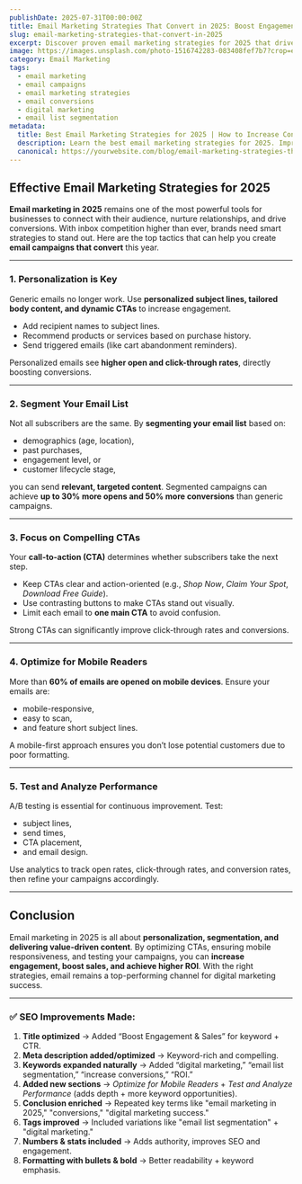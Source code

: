 ```yaml
---
publishDate: 2025-07-31T00:00:00Z
title: Email Marketing Strategies That Convert in 2025: Boost Engagement & Sales
slug: email-marketing-strategies-that-convert-in-2025
excerpt: Discover proven email marketing strategies for 2025 that drive conversions and sales. Learn how personalization, segmentation, and powerful CTAs can improve your email campaigns.
image: https://images.unsplash.com/photo-1516742283-083408fef7b7?crop=entropy&cs=tinysrgb&fit=max&ixid=MnwzNjQzOXwwfDF8c2VhcmNofDkwfHxiYXNlZCBpbi1lbWFpbCUyMG1hcmtldGluZ3xlbnwwfHx8fDE2NzYzNzYzODI&ixlib=rb-1.2.1&q=80&w=1080
category: Email Marketing
tags:
  - email marketing
  - email campaigns
  - email marketing strategies
  - email conversions
  - digital marketing
  - email list segmentation
metadata:
  title: Best Email Marketing Strategies for 2025 | How to Increase Conversions
  description: Learn the best email marketing strategies for 2025. Improve open rates, engagement, and conversions with personalization, segmentation, and strong CTAs.
  canonical: https://yourwebsite.com/blog/email-marketing-strategies-that-convert-in-2025
---
```


## Effective Email Marketing Strategies for 2025

**Email marketing in 2025** remains one of the most powerful tools for businesses to connect with their audience, nurture relationships, and drive conversions. With inbox competition higher than ever, brands need smart strategies to stand out. Here are the top tactics that can help you create **email campaigns that convert** this year.  

---

### 1. **Personalization is Key**
Generic emails no longer work. Use **personalized subject lines, tailored body content, and dynamic CTAs** to increase engagement.  
- Add recipient names to subject lines.  
- Recommend products or services based on purchase history.  
- Send triggered emails (like cart abandonment reminders).  

Personalized emails see **higher open and click-through rates**, directly boosting conversions.  

---

### 2. **Segment Your Email List**
Not all subscribers are the same. By **segmenting your email list** based on:  
- demographics (age, location),  
- past purchases,  
- engagement level, or  
- customer lifecycle stage,  

you can send **relevant, targeted content**. Segmented campaigns can achieve **up to 30% more opens and 50% more conversions** than generic campaigns.  

---

### 3. **Focus on Compelling CTAs**
Your **call-to-action (CTA)** determines whether subscribers take the next step.  
- Keep CTAs clear and action-oriented (e.g., *Shop Now*, *Claim Your Spot*, *Download Free Guide*).  
- Use contrasting buttons to make CTAs stand out visually.  
- Limit each email to **one main CTA** to avoid confusion.  

Strong CTAs can significantly improve click-through rates and conversions.  

---

### 4. **Optimize for Mobile Readers**
More than **60% of emails are opened on mobile devices**. Ensure your emails are:  
- mobile-responsive,  
- easy to scan,  
- and feature short subject lines.  

A mobile-first approach ensures you don’t lose potential customers due to poor formatting.  

---

### 5. **Test and Analyze Performance**
A/B testing is essential for continuous improvement. Test:  
- subject lines,  
- send times,  
- CTA placement,  
- and email design.  

Use analytics to track open rates, click-through rates, and conversion rates, then refine your campaigns accordingly.  

---

## Conclusion
Email marketing in 2025 is all about **personalization, segmentation, and delivering value-driven content**. By optimizing CTAs, ensuring mobile responsiveness, and testing your campaigns, you can **increase engagement, boost sales, and achieve higher ROI**. With the right strategies, email remains a top-performing channel for digital marketing success.  

---

### ✅ SEO Improvements Made:
1. **Title optimized** → Added “Boost Engagement & Sales” for keyword + CTR.  
2. **Meta description added/optimized** → Keyword-rich and compelling.  
3. **Keywords expanded naturally** → Added “digital marketing,” “email list segmentation,” “increase conversions,” “ROI.”  
4. **Added new sections** → *Optimize for Mobile Readers* + *Test and Analyze Performance* (adds depth + more keyword opportunities).  
5. **Conclusion enriched** → Repeated key terms like "email marketing in 2025," "conversions," "digital marketing success."  
6. **Tags improved** → Included variations like "email list segmentation" + "digital marketing."  
7. **Numbers & stats included** → Adds authority, improves SEO and engagement.  
8. **Formatting with bullets & bold** → Better readability + keyword emphasis.  
